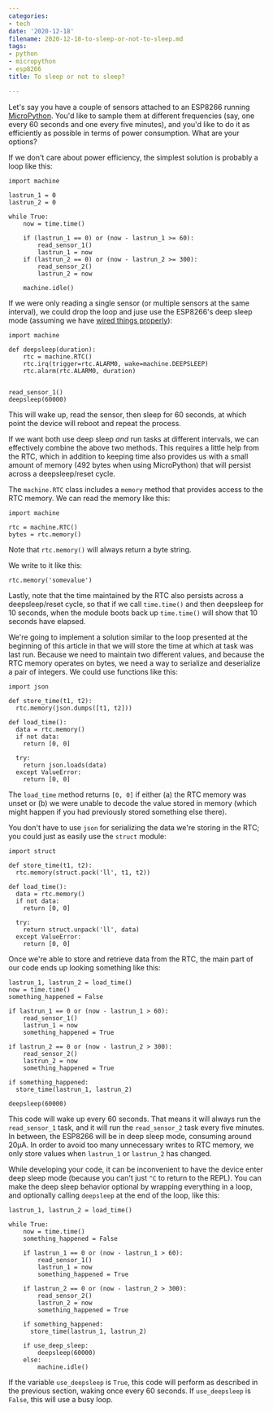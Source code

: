 ```yaml
---
categories:
- tech
date: '2020-12-18'
filename: 2020-12-18-to-sleep-or-not-to-sleep.md
tags:
- python
- micropython
- esp8266
title: To sleep or not to sleep?

---
```


Let's say you have a couple of sensors attached to an ESP8266 running
[MicroPython][]. You'd like to sample them at different frequencies
(say, one every 60 seconds and one every five minutes), and you'd like
to do it as efficiently as possible in terms of power consumption.
What are your options?

[micropython]: https://micropython.org/

If we don't care about power efficiency, the simplest solution is
probably a loop like this:

```
import machine

lastrun_1 = 0
lastrun_2 = 0

while True:
    now = time.time()

    if (lastrun_1 == 0) or (now - lastrun_1 >= 60):
        read_sensor_1()
        lastrun_1 = now
    if (lastrun_2 == 0) or (now - lastrun_2 >= 300):
        read_sensor_2()
        lastrun_2 = now

    machine.idle()
```

If we were only reading a single sensor (or multiple sensors at the
same interval), we could drop the loop and juse use the ESP8266's deep
sleep mode (assuming we have [wired things properly][]):

[wired things properly]: http://docs.micropython.org/en/latest/esp8266/tutorial/powerctrl.html#deep-sleep-mode

```
import machine

def deepsleep(duration):
    rtc = machine.RTC()
    rtc.irq(trigger=rtc.ALARM0, wake=machine.DEEPSLEEP)
    rtc.alarm(rtc.ALARM0, duration)


read_sensor_1()
deepsleep(60000)
```

This will wake up, read the sensor, then sleep for 60 seconds, at
which point the device will reboot and repeat the process.

If we want both use deep sleep *and* run tasks at different intervals,
we can effectively combine the above two methods.  This requires a
little help from the RTC, which in addition to keeping time also
provides us with a small amount of memory (492 bytes when using
MicroPython) that will persist across a deepsleep/reset cycle.

The `machine.RTC` class includes a `memory` method that provides
access to the RTC memory. We can read the memory like this:

```
import machine

rtc = machine.RTC()
bytes = rtc.memory()
```

Note that `rtc.memory()` will always return a byte string.

We write to it like this:

```
rtc.memory('somevalue')
```

Lastly, note that the time maintained by the RTC also persists across
a deepsleep/reset cycle, so that if we call `time.time()` and then
deepsleep for 10 seconds, when the module boots back up `time.time()`
will show that 10 seconds have elapsed.

We're going to implement a solution similar to the loop presented at
the beginning of this article in that we will store the time at which
at task was last run. Because we need to maintain two different
values, and because the RTC memory operates on bytes, we need a way to
serialize and deserialize a pair of integers. We could use functions
like this:

```
import json

def store_time(t1, t2):
  rtc.memory(json.dumps([t1, t2]))

def load_time():
  data = rtc.memory()
  if not data:
    return [0, 0]

  try:
    return json.loads(data)
  except ValueError:
    return [0, 0]
```

The `load_time` method returns `[0, 0]` if either (a) the RTC memory
was unset or (b) we were unable to decode the value stored in memory
(which might happen if you had previously stored something else
there).

You don't have to use `json` for serializing the data we're storing in
the RTC; you could just as easily use the `struct` module:

```
import struct

def store_time(t1, t2):
  rtc.memory(struct.pack('ll', t1, t2))

def load_time():
  data = rtc.memory()
  if not data:
    return [0, 0]

  try:
    return struct.unpack('ll', data)
  except ValueError:
    return [0, 0]
```

Once we're able to store and retrieve data from the RTC, the main part
of our code ends up looking something like this:

```
lastrun_1, lastrun_2 = load_time()
now = time.time()
something_happened = False

if lastrun_1 == 0 or (now - lastrun_1 > 60):
    read_sensor_1()
    lastrun_1 = now
    something_happened = True

if lastrun_2 == 0 or (now - lastrun_2 > 300):
    read_sensor_2()
    lastrun_2 = now
    something_happened = True

if something_happened:
  store_time(lastrun_1, lastrun_2)

deepsleep(60000)
```

This code will wake up every 60 seconds. That means it will always run
the `read_sensor_1` task,  and it will run the `read_sensor_2` task
every five minutes. In between, the ESP8266 will be in deep sleep
mode, consuming around 20µA. In order to avoid too many unnecessary
writes to RTC memory, we only store values when `lastrun_1` or
`lastrun_2` has changed.

While developing your code, it can be inconvenient to have the device
enter deep sleep mode (because you can't just `^C` to return to the
REPL). You can make the deep sleep behavior optional by wrapping
everything in a loop, and optionally calling `deepsleep` at the end of
the loop, like this:

```
lastrun_1, lastrun_2 = load_time()

while True:
    now = time.time()
    something_happened = False

    if lastrun_1 == 0 or (now - lastrun_1 > 60):
        read_sensor_1()
        lastrun_1 = now
        something_happened = True

    if lastrun_2 == 0 or (now - lastrun_2 > 300):
        read_sensor_2()
        lastrun_2 = now
        something_happened = True

    if something_happened:
      store_time(lastrun_1, lastrun_2)

    if use_deep_sleep:
        deepsleep(60000)
    else:
        machine.idle()
```

If the variable `use_deepsleep` is `True`, this code will perform as
described in the previous section, waking once every 60 seconds. If
`use_deepsleep` is `False`, this will use a busy loop.
